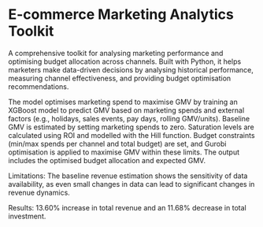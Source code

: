 # E-commerce Marketing Analytics Toolkit

A comprehensive toolkit for analysing marketing performance and optimising budget allocation across channels. Built with Python, it helps marketers make data-driven decisions by analysing historical performance, measuring channel effectiveness, and providing budget optimisation recommendations.

The model optimises marketing spend to maximise GMV by training an XGBoost model to predict GMV based on marketing spends and external factors (e.g., holidays, sales events, pay days, rolling GMV/units).
Baseline GMV is estimated by setting marketing spends to zero. Saturation levels are calculated using ROI and modelled with the Hill function. Budget constraints (min/max spends per channel and total budget) are set, and Gurobi optimisation is applied to maximise GMV within these limits. The output includes the optimised budget allocation and expected GMV.

Limitations:
The baseline revenue estimation shows the sensitivity of data availability, as even small changes in data can lead to significant changes in revenue dynamics.

Results:
13.60% increase in total revenue and an 11.68% decrease in total investment.
